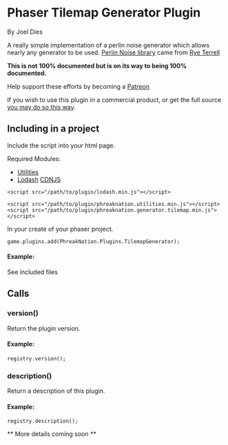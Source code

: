 # Phaser Tilemap Generator Plugin
By Joel Dies

A really simple implementation of a perlin noise generator which allows nearly any generator to be used. [Perlin Noise library](https://github.com/wwwtyro/perlin.js) came from [Rye Terrell](https://github.com/wwwtyro)

**This is not 100% documented but is on its way to being 100% documented.**

Help support these efforts by becoming a [Patreon](https://www.patreon.com/user?u=4928922)

If you wish to use this plugin in a commercial product, or get the full source [you may do so this way](https://gum.co/saeeA).

## Including in a project
Include the script into your html page.

Required Modules:

 + [Utilities](https://github.com/phreaknation/phreaknation.utilities)
 + [Lodash](lodash.com) [CDNJS](https://cdnjs.cloudflare.com/ajax/libs/lodash.js/4.17.4/lodash.min.js)


```
<script src="/path/to/plugin/lodash.min.js"></script>

<script src="/path/to/plugin/phreaknation.utilities.min.js"></script>
<script src="/path/to/plugin/phreaknation.generator.tilemap.min.js"></script>
```

In your create of your phaser project.

```
game.plugins.add(PhreakNation.Plugins.TilemapGenerator);
```


#### Example:
See included files

## Calls

### version()
Return the plugin version.

#### Example:
```
registry.version();
```

### description()
Return a description of this plugin.

#### Example:
```
registry.description();
```

** More details coming soon **
